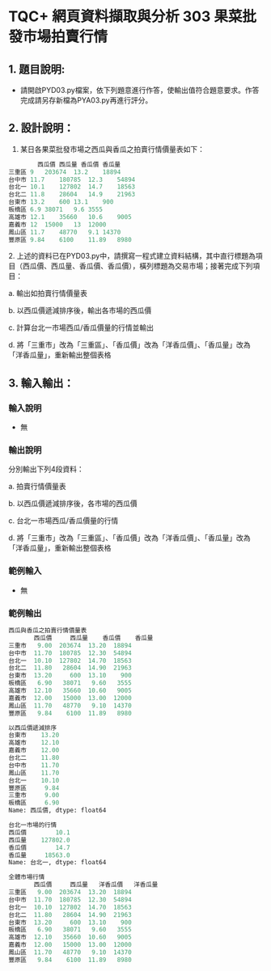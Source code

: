 # TQC+ 網頁資料擷取與分析 303 果菜批發市場拍賣行情

## 1. 題目說明:
- 請開啟PYD03.py檔案，依下列題意進行作答，使輸出值符合題意要求。作答完成請另存新檔為PYA03.py再進行評分。

## 2. 設計說明：
1. 某日各果菜批發市場之西瓜與香瓜之拍賣行情價量表如下：

```python
        西瓜價	西瓜量	香瓜價	香瓜量
三重區	9	203674	13.2	18894
台中市	11.7	180785	12.3	54894
台北一	10.1	127802	14.7	18563
台北二	11.8	28604	14.9	21963
台東市	13.2	600	13.1	900
板橋區	6.9	38071	9.6	3555
高雄市	12.1	35660	10.6	9005
嘉義市	12	15000	13	12000
鳳山區	11.7	48770	9.1	14370
豐原區	9.84	6100	11.89	8980
```
<p>
2. 上述的資料已在PYD03.py中，請撰寫一程式建立資料結構，其中直行標題為項目（西瓜價、西瓜量、香瓜價、香瓜價），橫列標題為交易市場；接著完成下列項目：<p>
a. 輸出如拍賣行情價量表<p>
b. 以西瓜價遞減排序後，輸出各市場的西瓜價<p>
c. 計算台北一市場西瓜/香瓜價量的行情並輸出<p>
d. 將「三重市」改為「三重區」、「香瓜價」改為「洋香瓜價」、「香瓜量」改為「洋香瓜量」，重新輸出整個表格<p>

## 3. 輸入輸出：
### 輸入說明
- 無

### 輸出說明
分別輸出下列4段資料：<p>
a. 拍賣行情價量表<p>
b. 以西瓜價遞減排序後，各市場的西瓜價<p>
c. 台北一市場西瓜/香瓜價量的行情<p>
d. 將「三重市」改為「三重區」、「香瓜價」改為「洋香瓜價」、「香瓜量」改為「洋香瓜量」，重新輸出整個表格<p>

### 範例輸入
- 無

### 範例輸出
```python
西瓜與香瓜之拍賣行情價量表
       西瓜價     西瓜量    香瓜價    香瓜量
三重市   9.00  203674  13.20  18894
台中市  11.70  180785  12.30  54894
台北一  10.10  127802  14.70  18563
台北二  11.80   28604  14.90  21963
台東市  13.20     600  13.10    900
板橋區   6.90   38071   9.60   3555
高雄市  12.10   35660  10.60   9005
嘉義市  12.00   15000  13.00  12000
鳳山區  11.70   48770   9.10  14370
豐原區   9.84    6100  11.89   8980

以西瓜價遞減排序
台東市    13.20
高雄市    12.10
嘉義市    12.00
台北二    11.80
台中市    11.70
鳳山區    11.70
台北一    10.10
豐原區     9.84
三重市     9.00
板橋區     6.90
Name: 西瓜價, dtype: float64

台北一市場的行情
西瓜價        10.1
西瓜量    127802.0
香瓜價        14.7
香瓜量     18563.0
Name: 台北一, dtype: float64

全體市場行情
       西瓜價     西瓜量   洋香瓜價   洋香瓜量
三重區   9.00  203674  13.20  18894
台中市  11.70  180785  12.30  54894
台北一  10.10  127802  14.70  18563
台北二  11.80   28604  14.90  21963
台東市  13.20     600  13.10    900
板橋區   6.90   38071   9.60   3555
高雄市  12.10   35660  10.60   9005
嘉義市  12.00   15000  13.00  12000
鳳山區  11.70   48770   9.10  14370
豐原區   9.84    6100  11.89   8980
```